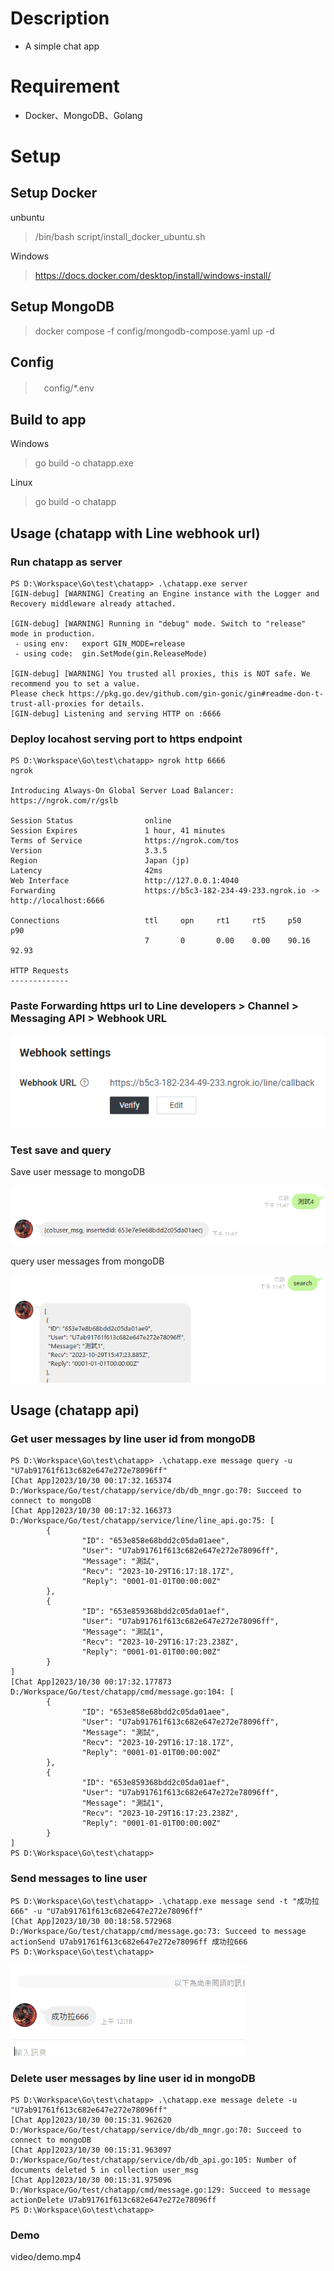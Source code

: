 # Description

- A simple chat app

# Requirement

- Docker、MongoDB、Golang

# Setup

## Setup Docker

unbuntu
> /bin/bash script/install_docker_ubuntu.sh  

Windows
> https://docs.docker.com/desktop/install/windows-install/

## Setup MongoDB
> docker compose -f config/mongodb-compose.yaml up -d

## Config
>　config/*.env

## Build to app
Windows
> go build -o chatapp.exe

Linux
> go build -o chatapp

## Usage (chatapp with Line webhook url)
### Run chatapp as server

```
PS D:\Workspace\Go\test\chatapp> .\chatapp.exe server
[GIN-debug] [WARNING] Creating an Engine instance with the Logger and Recovery middleware already attached.

[GIN-debug] [WARNING] Running in "debug" mode. Switch to "release" mode in production.
 - using env:   export GIN_MODE=release
 - using code:  gin.SetMode(gin.ReleaseMode)

[GIN-debug] [WARNING] You trusted all proxies, this is NOT safe. We recommend you to set a value.
Please check https://pkg.go.dev/github.com/gin-gonic/gin#readme-don-t-trust-all-proxies for details.
[GIN-debug] Listening and serving HTTP on :6666
```

### Deploy locahost serving port to https endpoint 
```
PS D:\Workspace\Go\test\chatapp> ngrok http 6666
ngrok                                                                        

Introducing Always-On Global Server Load Balancer: https://ngrok.com/r/gslb 

Session Status                online
Session Expires               1 hour, 41 minutes
Terms of Service              https://ngrok.com/tos
Version                       3.3.5
Region                        Japan (jp)
Latency                       42ms
Web Interface                 http://127.0.0.1:4040
Forwarding                    https://b5c3-182-234-49-233.ngrok.io -> http://localhost:6666

Connections                   ttl     opn     rt1     rt5     p50     p90     
                              7       0       0.00    0.00    90.16   92.93   

HTTP Requests
-------------
```

### Paste Forwarding https url to Line developers > Channel > Messaging API > Webhook URL
![Alt text](image/webhook.png)

### Test save and query 
Save user message to mongoDB

![Alt text](image/insert.png)

query user messages from mongoDB

![Alt text](image/query.png)

## Usage (chatapp api)
### Get user messages by line user id from mongoDB
```
PS D:\Workspace\Go\test\chatapp> .\chatapp.exe message query -u "U7ab91761f613c682e647e272e78096ff"
[Chat App]2023/10/30 00:17:32.165374 D:/Workspace/Go/test/chatapp/service/db/db_mngr.go:70: Succeed to connect to mongoDB
[Chat App]2023/10/30 00:17:32.166373 D:/Workspace/Go/test/chatapp/service/line/line_api.go:75: [
        {
                "ID": "653e858e68bdd2c05da01aee",
                "User": "U7ab91761f613c682e647e272e78096ff",
                "Message": "測試",
                "Recv": "2023-10-29T16:17:18.17Z",
                "Reply": "0001-01-01T00:00:00Z"
        },
        {
                "ID": "653e859368bdd2c05da01aef",
                "User": "U7ab91761f613c682e647e272e78096ff",
                "Message": "測試1",
                "Recv": "2023-10-29T16:17:23.238Z",
                "Reply": "0001-01-01T00:00:00Z"
        }
]
[Chat App]2023/10/30 00:17:32.177873 D:/Workspace/Go/test/chatapp/cmd/message.go:104: [
        {
                "ID": "653e858e68bdd2c05da01aee",
                "User": "U7ab91761f613c682e647e272e78096ff",
                "Message": "測試",
                "Recv": "2023-10-29T16:17:18.17Z",
                "Reply": "0001-01-01T00:00:00Z"
        },
        {
                "ID": "653e859368bdd2c05da01aef",
                "User": "U7ab91761f613c682e647e272e78096ff",
                "Message": "測試1",
                "Recv": "2023-10-29T16:17:23.238Z",
                "Reply": "0001-01-01T00:00:00Z"
        }
]
PS D:\Workspace\Go\test\chatapp>
```

### Send messages to line user 
```
PS D:\Workspace\Go\test\chatapp> .\chatapp.exe message send -t "成功拉666" -u "U7ab91761f613c682e647e272e78096ff"
[Chat App]2023/10/30 00:18:58.572968 D:/Workspace/Go/test/chatapp/cmd/message.go:73: Succeed to message actionSend U7ab91761f613c682e647e272e78096ff 成功拉666
PS D:\Workspace\Go\test\chatapp> 
```
![Alt text](image/send.png)
### Delete user messages by line user id in mongoDB
```
PS D:\Workspace\Go\test\chatapp> .\chatapp.exe message delete -u "U7ab91761f613c682e647e272e78096ff"
[Chat App]2023/10/30 00:15:31.962620 D:/Workspace/Go/test/chatapp/service/db/db_mngr.go:70: Succeed to connect to mongoDB
[Chat App]2023/10/30 00:15:31.963097 D:/Workspace/Go/test/chatapp/service/db/db_api.go:105: Number of documents deleted 5 in collection user_msg
[Chat App]2023/10/30 00:15:31.975096 D:/Workspace/Go/test/chatapp/cmd/message.go:129: Succeed to message actionDelete U7ab91761f613c682e647e272e78096ff
PS D:\Workspace\Go\test\chatapp>
```

### Demo
video/demo.mp4